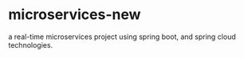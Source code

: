# microservices-new
a real-time microservices project using spring boot, and spring cloud technologies.
